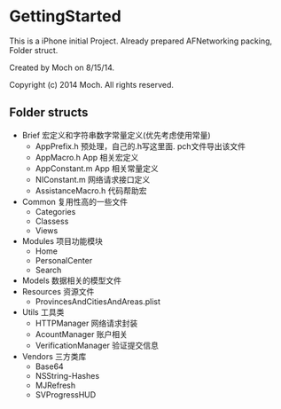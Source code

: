 # GettingStarted

This is a iPhone initial Project. Already prepared AFNetworking packing, Folder struct.

Created by Moch on 8/15/14.

Copyright (c) 2014 Moch. All rights reserved.

## Folder structs

- Brief  			宏定义和字符串数字常量定义(优先考虑使用常量)
	- AppPrefix.h   预处理，自己的.h写这里面. pch文件导出该文件
	- AppMacro.h    App 相关宏定义
    - AppConstant.m App 相关常量定义	
    - NIConstant.m 网络请求接口定义
	- AssistanceMacro.h 代码帮助宏
- Common 			复用性高的一些文件
	- Categories
	- Classess
	- Views
- Modules 			项目功能模块
	- Home
	- PersonalCenter
	- Search
- Models 			数据相关的模型文件
- Resources			资源文件
	- ProvincesAndCitiesAndAreas.plist
- Utils  			工具类
	- HTTPManager   网络请求封装
	- AcountManager	账户相关
	- VerificationManager 验证提交信息
- Vendors 			三方类库
	- Base64
	- NSString-Hashes
	- MJRefresh
	- SVProgressHUD
